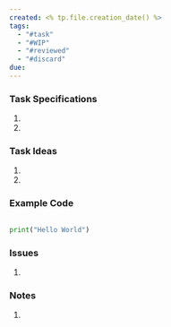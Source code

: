 ```yaml
---
created: <% tp.file.creation_date() %>
tags:
  - "#task"
  - "#WIP"
  - "#reviewed"
  - "#discard"
due:
---
```

### Task Specifications
1. 
2. 

### Task Ideas
1. 
2. 
### Example Code
```python

print("Hello World")
```

### Issues
1. 

### Notes

1. 
